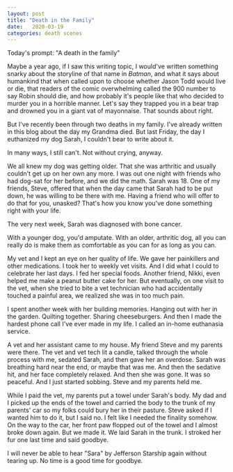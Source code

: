 ```yaml
---
layout: post
title: "Death in the Family"
date:   2020-03-19
categories: death scenes
---
```

Today's prompt: "A death in the family"

Maybe a year ago, if I saw this writing topic, I would've written something snarky about the storyline of that name in *Batman*, and what it says about humankind that when called upon to choose whether Jason Todd would live or die, that readers of the comic overwhelming called the 900 number to say Robin should die, and how probably it's people like that who decided to murder you in a horrible manner. Let's say they trapped you in a bear trap and drowned you in a giant vat of mayonnaise. That sounds about right.

But I've recently been through two deaths in my family. I've already written in this blog about the day my Grandma died. But last Friday, the day I euthanized my dog Sarah, I couldn't bear to write about it.

In many ways, I still can't. Not without crying, anyway.

We all knew my dog was getting older. That she was arthritic and usually couldn't get up on her own any more. I was out one night with friends who had dog-sat for her before, and we did the math. Sarah was 18. One of my friends, Steve, offered that when the day came that Sarah had to be put down, he was willing to be there with me. Having a friend who will offer to do that for you, unasked? That's how you know you've done something right with your life.

The very next week, Sarah was diagnosed with bone cancer.

With a younger dog, you'd amputate. With an older, arthritic dog, all you can really do is make them as comfortable as you can for as long as you can.

My vet and I kept an eye on her quality of life. We gave her painkillers and other medications. I took her to weekly vet visits. And I did what I could to celebrate her last days. I fed her special foods. Another friend, Nikki, even helped me make a peanut butter cake for her. But eventually, on one visit to the vet, when she tried to bite a vet technician who had accidentally touched a painful area, we realized she was in too much pain.

I spent another week with her building memories. Hanging out with her in the garden. Quilting together. Sharing cheeseburgers. And then I made the hardest phone call I've ever made in my life. I called an in-home euthanasia service. 

A vet and her assistant came to my house. My friend Steve and my parents were there. The vet and vet tech lit a candle, talked through the whole process with me, sedated Sarah, and then gave her an overdose. Sarah was breathing hard near the end, or maybe that was me. And then the sedative hit, and her face completely relaxed. And then she was gone. It was so peaceful. And I just started sobbing. Steve and my parents held me.

While I paid the vet, my parents put a towel under Sarah's body. My dad and I picked up the ends of the towel and carried the body to the trunk of my parents' car so my folks could bury her in their pasture. Steve asked if I wanted him to do it, but I said no. I felt like I needed the finality somehow. On the way to the car, her front paw flopped out of the towel and I almost broke down again. But we made it. We laid Sarah in the trunk. I stroked her fur one last time and said goodbye.

I will never be able to hear "Sara" by Jefferson Starship again without tearing up. No time is a good time for goodbye.
